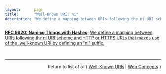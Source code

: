 ```yaml
---
layout:      page
title:       "Well-Known URI: ni"
description: "We define a mapping between URIs following the ni URI scheme and HTTP or HTTPS URLs that makes use of the .well-known URI by defining an \"ni\" suffix."
---
```


**[RFC 6920: Naming Things with Hashes](/specs/IETF/RFC/6920 "This document defines a set of ways to identify a thing (a digital object in this case) using the output from a hash function. It specifies a new URI scheme for this purpose, a way to map these to HTTP URLs, and binary and human-speakable formats for these names. The various formats are designed to support, but not require, a strong link to the referenced object, such that the referenced object may be authenticated to the same degree as the reference to it. The reason for this work is to standardise current uses of hash outputs in URLs and to support new information-centric applications and other uses of hash outputs in protocols."):** [We define a mapping between URIs following the ni URI scheme and HTTP or HTTPS URLs that makes use of the .well-known URI by defining an "ni" suffix.](http://tools.ietf.org/html/rfc6920#section-4 "Read documentation for Well-Known URI &#34;ni&#34;")

<br/>
<hr/>

<p style="text-align: right">Return to list of all ( <a href="../well-known-uris">Well-Known URIs</a> | <a href="../">Web Concepts</a> )</p>
